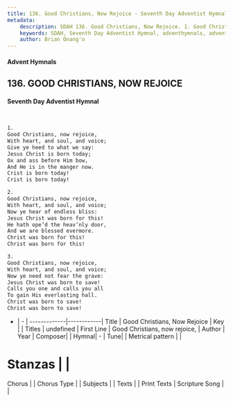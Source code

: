 ```yaml
---
title: 136. Good Christians, Now Rejoice - Seventh Day Adventist Hymnal
metadata:
    description: SDAH 136. Good Christians, Now Rejoice. 1. Good Christians, now rejoice, With heart, and soul, and voice; Give ye heed to what we say: Jesus Christ is born today; Ox and ass before Him bow, And He is in the manger now. Crist is born today! Crist is born today!
    keywords: SDAH, Seventh Day Adventist Hymnal, adventhymnals, advent hymnals, Good Christians, Now Rejoice, Good Christians, now rejoice, 
    author: Brian Onang'o
---
```


#### Advent Hymnals
## 136. GOOD CHRISTIANS, NOW REJOICE
#### Seventh Day Adventist Hymnal

```txt


1.
Good Christians, now rejoice,
With heart, and soul, and voice;
Give ye heed to what we say:
Jesus Christ is born today;
Ox and ass before Him bow,
And He is in the manger now.
Crist is born today!
Crist is born today!

2.
Good Christians, now rejoice,
With heart, and soul, and voice;
Now ye hear of endless bliss:
Jesus Christ was born for this!
He hath ope’d the heav’nly door,
And we are blessed evermore.
Christ was born for this!
Christ was born for this!

3.
Good Christians, now rejoice,
With heart, and soul, and voice;
Now ye need not fear the grave:
Jesus Christ was born to save!
Calls you one and calls you all
To gain His everlasting hall.
Christ was born to save!
Christ was born to save!


```

- |   -  |
-------------|------------|
Title | Good Christians, Now Rejoice |
Key |  |
Titles | undefined |
First Line | Good Christians, now rejoice, |
Author | 
Year | 
Composer|  |
Hymnal|  - |
Tune|  |
Metrical pattern | |
# Stanzas |  |
Chorus |  |
Chorus Type |  |
Subjects |  |
Texts |  |
Print Texts | 
Scripture Song |  |
  
